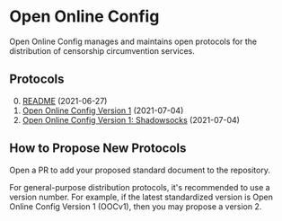 # Open Online Config

Open Online Config manages and maintains open protocols for the distribution of censorship circumvention services.

## Protocols

0. [README](README.md) (2021-06-27)
1. [Open Online Config Version 1](docs/0001-open-online-config-v1.md) (2021-07-04)
2. [Open Online Config Version 1: Shadowsocks](docs/0002-open-online-config-v1-shadowsocks.md) (2021-07-04)

## How to Propose New Protocols

Open a PR to add your proposed standard document to the repository.

For general-purpose distribution protocols, it's recommended to use a version number. For example, if the latest standardized version is Open Online Config Version 1 (OOCv1), then you may propose a version 2.
